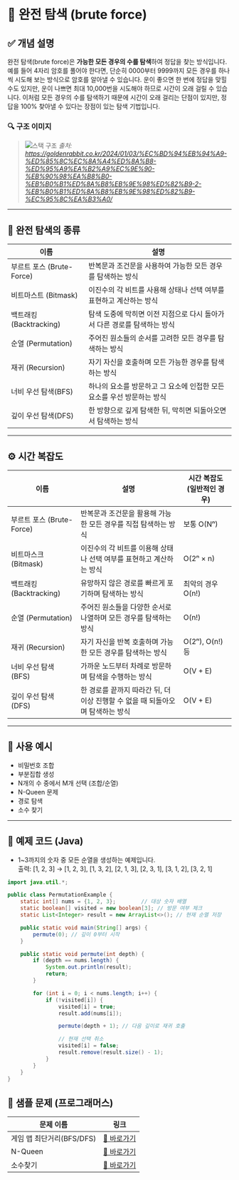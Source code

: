 # 📘 완전 탐색 (brute force)

## ✅ 개념 설명

완전 탐색(brute force)은 **가능한 모든 경우의 수를 탐색**하여 정답을 찾는 방식입니다.
예를 들어 4자리 암호를 풀어야 한다면, 단순히 0000부터 9999까지 모든 경우를 하나씩 시도해 보는 방식으로 암호를 알아낼 수 있습니다.
운이 좋으면 한 번에 정답을 맞힐 수도 있지만, 운이 나쁘면 최대 10,000번을 시도해야 하므로 시간이 오래 걸릴 수 있습니다.
이처럼 모든 경우의 수를 탐색하기 때문에 시간이 오래 걸리는 단점이 있지만, 정답을 100% 찾아낼 수 있다는 장점이 있는 탐색 기법입니다.

### 🔍 구조 이미지
> ![스택 구조](https://goldenrabbit.co.kr/wp-content/uploads/2024/01/%EC%8A%A4%ED%81%AC%EB%A6%B0%EC%83%B7-2024-01-03-%EC%98%A4%EC%A0%84-9.13.27.png)
> *출처: https://goldenrabbit.co.kr/2024/01/03/%EC%BD%94%EB%94%A9-%ED%85%8C%EC%8A%A4%ED%8A%B8-%ED%95%A9%EA%B2%A9%EC%9E%90-%EB%90%98%EA%B8%B0-%EB%B0%B1%ED%8A%B8%EB%9E%98%ED%82%B9-2-%EB%B0%B1%ED%8A%B8%EB%9E%98%ED%82%B9-%EC%95%8C%EA%B3%A0/*

---

## 🧮 완전 탐색의 종류

| 이름            | 설명                                      |
| ---------------- | --------------------------------------- |
| 부르트 포스 (Brute-Force) | 반복문과 조건문을 사용하여 가능한 모든 경우를 탐색하는 방식              |
| 비트마스트 (Bitmask) | 이진수의 각 비트를 사용해 상태나 선택 여부를 표현하고 계산하는 방식              |
| 백트래킹(Backtracking) | 탐색 도중에 막히면 이전 지점으로 다시 돌아가서 다른 경로를 탐색하는 방식 |
| 순열 (Permutation) | 주어진 원소들의 순서를 고려한 모든 경우를 탐색하는 방식              |
| 재귀 (Recursion)      | 자기 자신을 호출하며 모든 가능한 경우를 탐색하는 방식               |
| 너비 우선 탐색(BFS)      | 하나의 요소를 방문하고 그 요소에 인접한 모든 요소를 우선 방문하는 방식               |
| 깊이 우선 탐색(DFS)      | 한 방향으로 깊게 탐색한 뒤, 막히면 되돌아오면서 탐색하는 방식               |

---

## ⚙️ 시간 복잡도

| 이름                       | 설명                                             | 시간 복잡도 (일반적인 경우)                |
| ------------------------ | ---------------------------------------------- | ------------------------------- |
| 부르트 포스 (Brute-Force) | 반복문과 조건문을 활용해 가능한 모든 경우를 직접 탐색하는 방식            | 보통 O(Nⁿ)             |
| 비트마스크 (Bitmask)      | 이진수의 각 비트를 이용해 상태나 선택 여부를 표현하고 계산하는 방식         | O(2ⁿ × n)                       |
| 백트래킹 (Backtracking)  | 유망하지 않은 경로를 빠르게 포기하며 탐색하는 방식                   | 최악의 경우 O(n!) |
| 순열 (Permutation)     | 주어진 원소들을 다양한 순서로 나열하며 모든 경우를 탐색하는 방식           | O(n!)                           |
| 재귀 (Recursion)       | 자기 자신을 반복 호출하며 가능한 모든 경우를 탐색하는 방식              | O(2ⁿ), O(n!) 등         |
| 너비 우선 탐색 (BFS)       | 가까운 노드부터 차례로 방문하며 탐색을 수행하는 방식                  | O(V + E)                        |
| 깊이 우선 탐색 (DFS)       | 한 경로를 끝까지 따라간 뒤, 더 이상 진행할 수 없을 때 되돌아오며 탐색하는 방식 | O(V + E)                        |


---

## 🧠 사용 예시
- 비밀번호 조합
- 부분집합 생성
- N개의 수 중에서 M개 선택 (조합/순열)
- N-Queen 문제
- 경로 탐색
- 소수 찾기

---

## 🧪 예제 코드 (Java)
- 1~3까지의 숫자 중 모든 순열을 생성하는 예제입니다.  
출력: [1, 2, 3] → [1, 2, 3], [1, 3, 2], [2, 1, 3], [2, 3, 1], [3, 1, 2], [3, 2, 1]

```java
import java.util.*;

public class PermutationExample {
    static int[] nums = {1, 2, 3};        // 대상 숫자 배열
    static boolean[] visited = new boolean[3]; // 방문 여부 체크
    static List<Integer> result = new ArrayList<>(); // 현재 순열 저장

    public static void main(String[] args) {
        permute(0); // 깊이 0부터 시작
    }

    public static void permute(int depth) {
        if (depth == nums.length) {
            System.out.println(result);
            return;
        }

        for (int i = 0; i < nums.length; i++) {
            if (!visited[i]) {
                visited[i] = true;
                result.add(nums[i]);

                permute(depth + 1); // 다음 깊이로 재귀 호출

                // 현재 선택 취소
                visited[i] = false;
                result.remove(result.size() - 1);
            }
        }
    }
}

```

## 🧩 샘플 문제 (프로그래머스)
| 문제 이름        | 링크                                                                         |
|------------------|------------------------------------------------------------------------------|
| 게임 맵 최단거리(BFS/DFS)   | [🔗 바로가기](https://school.programmers.co.kr/learn/courses/30/lessons/1844) |
| N-Queen         | [🔗 바로가기](https://school.programmers.co.kr/learn/courses/30/lessons/12952) |
| 소수찾기         | [🔗 바로가기](https://school.programmers.co.kr/learn/courses/30/lessons/42839) |
